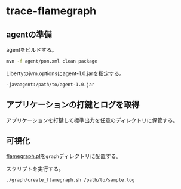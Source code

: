 # trace-flamegraph

## agentの準備

agentをビルドする。

```bash
mvn -f agent/pom.xml clean package
```

Libertyのjvm.optionsにagent-1.0.jarを指定する。

```txt
-javaagent:/path/to/agent-1.0.jar
```

## アプリケーションの打鍵とログを取得

アプリケーションを打鍵して標準出力を任意のディレクトリに保管する。

## 可視化

[flamegraph.pl](https://github.com/brendangregg/FlameGraph/blob/master/flamegraph.pl)を`graph`ディレクトリに配置する。

スクリプトを実行する。

```bash
./graph/create_flamegraph.sh /path/to/sample.log
```
